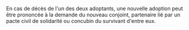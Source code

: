 En cas de décès de l'un des deux adoptants, une nouvelle adoption peut être prononcée à la demande du nouveau conjoint, partenaire lié par un pacte civil de solidarité ou concubin du survivant d'entre eux.

